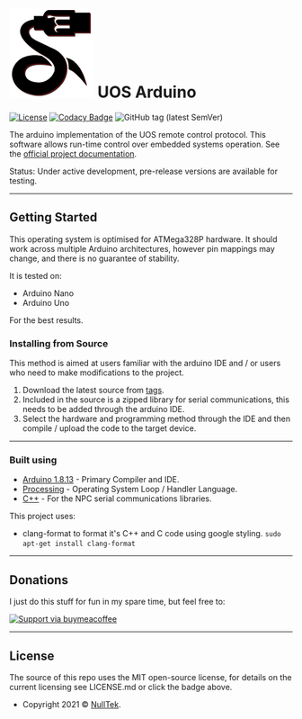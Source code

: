 # ![NullTek Documentation](resources/UOSLogoSmall.png) UOS Arduino

[![License](https://img.shields.io/:license-mit-blue.svg?style=flat-square)](LICENSE.md)
[![Codacy Badge](https://app.codacy.com/project/badge/Grade/29433b61b58d4841b29bf7957f6eb0e7)](https://www.codacy.com/gh/CreatingNull/UOS-Arduino/dashboard?utm_source=github.com&amp;utm_medium=referral&amp;utm_content=CreatingNull/UOS-Arduino&amp;utm_campaign=Badge_Grade)
![GitHub tag (latest SemVer)](https://img.shields.io/github/v/tag/CreatingNull/UOS-Arduino)

The arduino implementation of the UOS remote control protocol.
This software allows run-time control over embedded systems operation. 
See the [official project documentation](https://wiki.nulltek.xyz/projects/uos/).

Status: Under active development, pre-release versions are available for testing.

---

## Getting Started

This operating system is optimised for ATMega328P hardware. 
It should work across multiple Arduino architectures, however pin mappings may change, and there is no guarantee of stability.

It is tested on:
*   Arduino Nano
*   Arduino Uno 

For the best results.

### Installing from Source

This method is aimed at users familiar with the arduino IDE and / or users who need to make modifications to the project.

1.  Download the latest source from [tags](https://github.com//CreatingNull/UOS-Arduino/tags).
2.  Included in the source is a zipped library for serial communications, this needs to be added through the arduino IDE. 
3.  Select the hardware and programming method through the IDE and then compile / upload the code to the target device. 

---

### Built using

*   [Arduino 1.8.13](https://github.com/arduino/Arduino) - Primary Compiler and IDE.
*   [Processing](https://processing.org/) - Operating System Loop / Handler Language.
*   [C++](https://isocpp.org/) - For the NPC serial communications libraries.

This project uses: 

*   clang-format to format it's C++ and C code using google styling.
    ``` sudo apt-get install clang-format ```

---

## Donations

I just do this stuff for fun in my spare time, but feel free to:

[![Support via buymeacoffee](https://www.buymeacoffee.com/assets/img/custom_images/orange_img.png)](https://www.buymeacoffee.com/nulltek)

---

## License

The source of this repo uses the MIT open-source license, for details on the current licensing see LICENSE.md or click the badge above. 
*   Copyright 2021 © <a href="https://nulltek.xyz" target="_blank">NullTek</a>.
